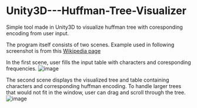 # Unity3D---Huffman-Tree-Visualizer
Simple tool made in Unity3D to visualize huffman tree with coresponding encoding from user input.


The program itself consists of two scenes.
Example used in following screenshot is from this [Wikipedia page](https://github.com/user/repo/blob/branch/other_file.md)

In the first scene, user fills the input table with characters and coresponding frequencies.
![image](https://user-images.githubusercontent.com/99544664/160110091-cefee9f0-7fa0-4d10-a881-aa7f7f17787c.png)

The second scene displays the visualized tree and table containing characters and corresponding huffman encoding.
To handle larger trees that would not fit in the window, user can drag and scroll through the tree.
![image](https://user-images.githubusercontent.com/99544664/160110715-d3985ab7-adf6-421f-8c70-f3d3e3aa6a0b.png)

